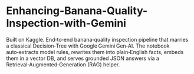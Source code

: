 # Enhancing-Banana-Quality-Inspection-with-Gemini
Built on Kaggle. End‑to‑end banana‑quality inspection pipeline that marries a classical Decision‑Tree with Google Gemini Gen‑AI. The notebook auto‑extracts model rules, rewrites them into plain‑English facts, embeds them in a vector DB, and serves grounded JSON answers via a Retrieval‑Augmented‑Generation (RAG) helper.
